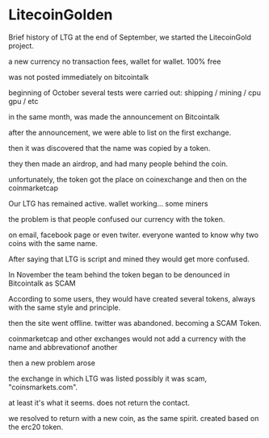 # LitecoinGolden

Brief history of LTG
at the end of September, we started the LitecoinGold project.

a new currency no transaction fees, wallet for wallet. 100% free

was not posted immediately on bitcointalk

beginning of October several tests were carried out: shipping / mining / cpu gpu / etc

in the same month, was made the announcement on Bitcointalk

after the announcement, we were able to list on the first exchange.

then it was discovered that the name was copied by a token.

they then made an airdrop, and had many people behind the coin.

unfortunately, the token got the place on coinexchange and then on the coinmarketcap

Our LTG has remained active. wallet working... some miners

the problem is that people confused our currency with the token.

on email, facebook page or even twiter. everyone wanted to know why two coins with the same name.

After saying that LTG is script and mined they would get more confused.

In November the team behind the token began to be denounced in Bitcointalk as SCAM

According to some users, they would have created several tokens, always with the same style and principle.

then the site went offline. twitter was abandoned. becoming a SCAM Token.

coinmarketcap and other exchanges would not add a currency with the name and abbrevationof another

then a new problem arose

the exchange in which LTG was listed possibly it was scam, "coinsmarkets.com".

at least it's what it seems. does not return the contact.

we resolved to return with a new coin, as the same spirit. created based on the erc20 token.
